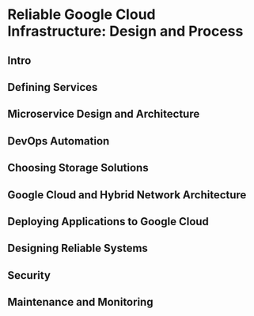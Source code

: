 # Reliable Google Cloud Infrastructure: Design and Process

## Intro

## Defining Services

## Microservice Design and Architecture

## DevOps Automation

## Choosing Storage Solutions

## Google Cloud and Hybrid Network Architecture

## Deploying Applications to Google Cloud

## Designing Reliable Systems

## Security

## Maintenance and Monitoring